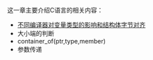 这一章主要介绍C语言的相关内容：
+ [不同编译器对变量类型的影响和结构体字节对齐](https://github.com/lowkeyway/Embedded/blob/master/Software/Language/C/%E4%B8%8D%E5%90%8C%E7%BC%96%E8%AF%91%E5%99%A8%E5%AF%B9%E5%8F%98%E9%87%8F%E7%B1%BB%E5%9E%8B%E7%9A%84%E5%BD%B1%E5%93%8D%E5%92%8C%E7%BB%93%E6%9E%84%E4%BD%93%E5%AD%97%E8%8A%82%E5%AF%B9%E9%BD%90.md)
+ 大小端的判断
+ container_of(ptr,type,member)
+ 参数传递
